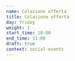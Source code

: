 ```yaml
---
name: Colazione offerta
title: Colazione offerta
day: friday
weight: 1
start_time: 10:00
end_time: 11:00
draft: true
context: social-events
---
```

